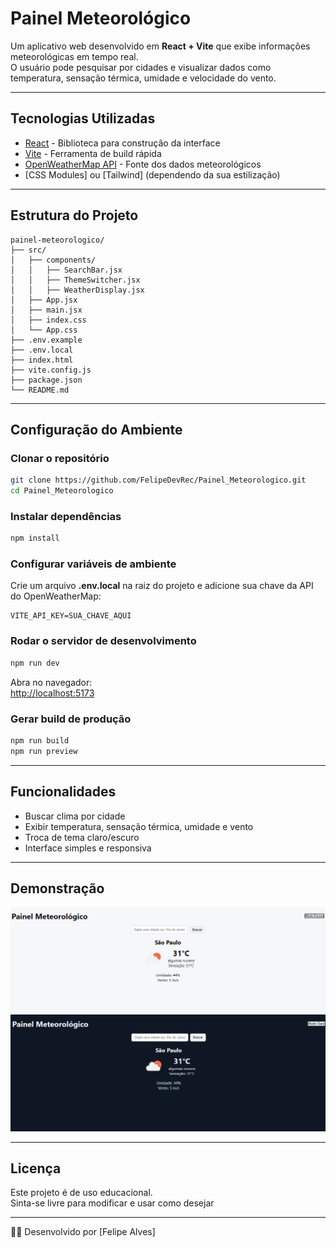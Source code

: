 # Painel Meteorológico

Um aplicativo web desenvolvido em **React + Vite** que exibe informações meteorológicas em tempo real.  
O usuário pode pesquisar por cidades e visualizar dados como temperatura, sensação térmica, umidade e velocidade do vento.  

---

## Tecnologias Utilizadas

- [React](https://react.dev/) - Biblioteca para construção da interface
- [Vite](https://vitejs.dev/) - Ferramenta de build rápida
- [OpenWeatherMap API](https://openweathermap.org/api) - Fonte dos dados meteorológicos
- [CSS Modules] ou [Tailwind] (dependendo da sua estilização)

---

## Estrutura do Projeto

```
painel-meteorologico/
├── src/
│   ├── components/
│   │   ├── SearchBar.jsx
│   │   ├── ThemeSwitcher.jsx
│   │   ├── WeatherDisplay.jsx
│   ├── App.jsx
│   ├── main.jsx
│   ├── index.css
│   └── App.css
├── .env.example
├── .env.local
├── index.html
├── vite.config.js
├── package.json
└── README.md
```

---

## Configuração do Ambiente

### Clonar o repositório
```bash
git clone https://github.com/FelipeDevRec/Painel_Meteorologico.git
cd Painel_Meteorologico
```

### Instalar dependências
```bash
npm install
```

### Configurar variáveis de ambiente
Crie um arquivo **.env.local** na raiz do projeto e adicione sua chave da API do OpenWeatherMap:

```
VITE_API_KEY=SUA_CHAVE_AQUI
```

### Rodar o servidor de desenvolvimento
```bash
npm run dev
```

Abra no navegador:  
[http://localhost:5173](http://localhost:5173)

### Gerar build de produção
```bash
npm run build
npm run preview
```

---

## Funcionalidades

- Buscar clima por cidade
- Exibir temperatura, sensação térmica, umidade e vento
- Troca de tema claro/escuro
- Interface simples e responsiva

---

## Demonstração

![Preview do Painel](./modo%20claro.png)
![Preview Dark Mode](./modo%20escuro.png)

---

## Licença

Este projeto é de uso educacional.  
Sinta-se livre para modificar e usar como desejar

---

👨‍💻 Desenvolvido por [Felipe Alves]

